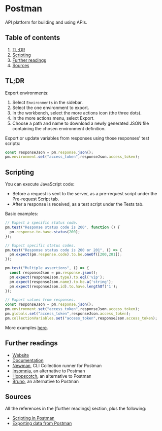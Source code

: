 # Postman <!-- omit in toc -->

API platform for building and using APIs.

## Table of contents <!-- omit in toc -->

1. [TL;DR](#tldr)
1. [Scripting](#scripting)
1. [Further readings](#further-readings)
1. [Sources](#sources)

## TL;DR

Export environments:

1. Select `Environments` in the sidebar.
1. Select the one environment to export.
1. In the workbench, select the more actions icon (the three dots).
1. In the more actions menu, select Export.
1. Choose a path and name to download a newly generated JSON file containing the chosen environment definition.

Export or update variables from responses using those responses' test scripts:

```js
const responseJson = pm.response.json();
pm.environment.set("access_token",responseJson.access_token);
```

## Scripting

You can execute JavaScript code:

- Before a request is sent to the server, as a pre-request script under the Pre-request Script tab.
- After a response is received, as a test script under the Tests tab.

Basic examples:

```js
// Expect a specific status code.
pm.test("Response status code is 200", function () {
  pm.response.to.have.status(200);
});

// Expect specific status codes.
pm.test("Response status code is 200 or 201", () => {
  pm.expect(pm.response.code).to.be.oneOf([200,201]);
});

pm.test("Multiple assertions", () => {
  const responseJson = pm.response.json();
  pm.expect(responseJson.type).to.eql('vip');
  pm.expect(responseJson.name).to.be.a('string');
  pm.expect(responseJson.id).to.have.lengthOf('1');
});

// Export values from responses.
const responseJson = pm.response.json();
pm.environment.set("access_token",responseJson.access_token);
pm.globals.set("access_token",responseJson.access_token);
pm.collectionVariables.set("access_token",responseJson.access_token);
```

More examples [here][scripting in postman].

## Further readings

- [Website]
- [Documentation]
- [Newman], CLI Collection runner for Postman
- [Insomnia], an alternative to Postman
- [Hoppscotch], an alternative to Postman
- [Bruno], an alternative to Postman

## Sources

All the references in the [further readings] section, plus the following:

- [Scripting in Postman]
- [Exporting data from Postman]

<!--
  References
  -->

<!-- Upstream -->
[documentation]: https://learning.postman.com/docs
[exporting data from postman]: https://learning.postman.com/docs/getting-started/importing-and-exporting/exporting-data/
[scripting in postman]: https://learning.postman.com/docs/writing-scripts/intro-to-scripts/
[website]: https://www.postman.com/

<!-- Knowledge base -->
[bruno]: bruno.md
[hoppscotch]: hoppscotch.md
[insomnia]: insomnia.md
[newman]: newman.md
